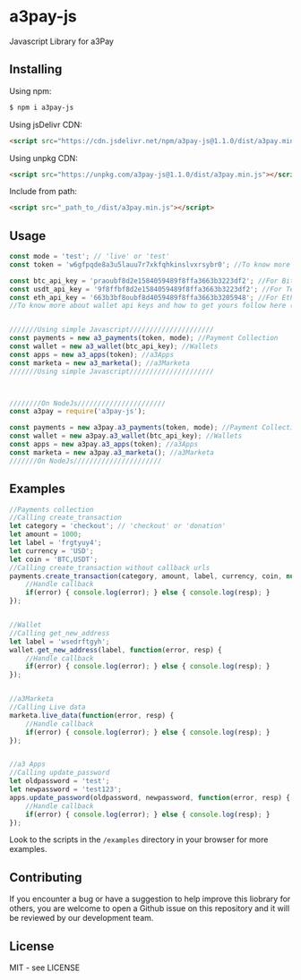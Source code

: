 # a3pay-js
Javascript Library for a3Pay


## Installing

Using npm:

```bash
$ npm i a3pay-js
```

Using jsDelivr CDN:

```html
<script src="https://cdn.jsdelivr.net/npm/a3pay-js@1.1.0/dist/a3pay.min.js"></script>
```

Using unpkg CDN:

```html
<script src="https://unpkg.com/a3pay-js@1.1.0/dist/a3pay.min.js"></script>
```

Include from path:

```html
<script src="_path_to_/dist/a3pay.min.js"></script>
```

## Usage
```js
const mode = 'test'; // 'live' or 'test'
const token = 'w6gfpqde8a3u5lauu7r7xkfqhkinslvxrsybr0'; //To know more about tokens and how to get yours follow here (https://a3pay.co/docs/#access_token)

const btc_api_key = 'praoubf8d2e1584059489f8ffa3663b3223df2'; //For Bitcoin
const usdt_api_key = '9f8ffbf8d2e1584059489f8ffa3663b3223df2'; //For Tether USDT
const eth_api_key = '663b3bf8oubf8d4059489f8ffa3663b3205948'; //For Ethereum
//To know more about wallet api keys and how to get yours follow here (https://a3pay.co/docs/#api_key)


///////Using simple Javascript/////////////////////
const payments = new a3_payments(token, mode); //Payment Collection
const wallet = new a3_wallet(btc_api_key); //Wallets
const apps = new a3_apps(token); //a3Apps
const marketa = new a3_marketa(); //a3Marketa
///////Using simple Javascript/////////////////////



////////On NodeJs//////////////////////
const a3pay = require('a3pay-js');

const payments = new a3pay.a3_payments(token, mode); //Payment Collection
const wallet = new a3pay.a3_wallet(btc_api_key); //Wallets
const apps = new a3pay.a3_apps(token); //a3Apps
const marketa = new a3pay.a3_marketa(); //a3Marketa
///////On NodeJs//////////////////////

```


## Examples
```js
//Payments collection
//Calling create_transaction
let category = 'checkout'; // 'checkout' or 'donation'
let amount = 1000;
let label = 'frgtyuy4';
let currency = 'USD';
let coin = 'BTC,USDT';
//Calling create_transaction without callback urls
payments.create_transaction(category, amount, label, currency, coin, null, null, function(error, resp) {
    //Handle callback
    if(error) { console.log(error); } else { console.log(resp); }
});


//Wallet
//Calling get_new_address
let label = 'wsedrftgyh';
wallet.get_new_address(label, function(error, resp) {
    //Handle callback
    if(error) { console.log(error); } else { console.log(resp); }
});


//a3Marketa
//Calling Live data
marketa.live_data(function(error, resp) {
    //Handle callback
    if(error) { console.log(error); } else { console.log(resp); }
});


//a3 Apps
//Calling update_password
let oldpassword = 'test';
let newpassword = 'test123';
apps.update_password(oldpassword, newpassword, function(error, resp) {
    //Handle callback
    if(error) { console.log(error); } else { console.log(resp); }
});
```

Look to the scripts in the `/examples` directory in your browser for more examples.


## Contributing
If you encounter a bug or have a suggestion to help improve this liobrary for others, you are welcome to open a Github issue on this repository and it will be reviewed by our development team.


## License
MIT - see LICENSE


